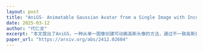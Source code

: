 ```yaml
---
layout: post
title: "AniGS- Animatable Gaussian Avatar from a Single Image with Inconsistent Gaussian "
date: 2025-03-12
author: "代仁龙"
excerpt: "本文提出了AniGS，一种从单一图像创建可动画高斯头像的方法，通过不一致高斯处理技术实现高质量的人物动画效果。"
paper_url: "https://arxiv.org/abs/2412.02684"
---
```


